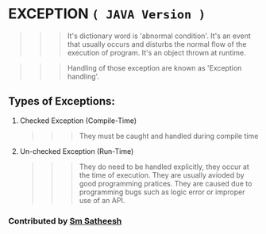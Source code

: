 # EXCEPTION `( JAVA Version )`

>>> It's dictionary word is 'abnormal condition'. It's an event that usually occurs and disturbs the normal flow of the execution of program.
>>> It's an object thrown at runtime.

>>> Handling of those exception are known as 'Exception handling'.


## Types of Exceptions: 
1. Checked Exception (Compile-Time)
		
	>>> They must be caught and handled during compile time
		
2. Un-checked Exception (Run-Time)
		
	>>> They do need to be handled explicitly, they occur at the time of execution.
	>>> They are usually avioded by good programming pratices.
	>>> They are caused due to programming bugs such as logic error or improper use of an API.
		
		
### Contributed by [Sm Satheesh](https://github.com/smsatheesh)